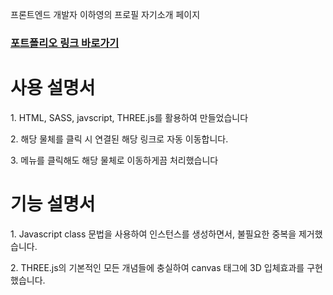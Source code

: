 <p>프론트엔드 개발자 이하영의 프로필 자기소개 페이지</p>

<h3><a href="https://iafan1229.github.io/threejs/" target="_blank">포트폴리오 링크 바로가기</a></h3>

<h1>사용 설명서</h1>
<p>1. HTML, SASS, javscript, THREE.js를 활용하여 만들었습니다</p>
<p>2. 해당 물체를 클릭 시 연결된 해당 링크로 자동 이동합니다.</p>
<p>3. 메뉴를 클릭해도 해당 물체로 이동하게끔 처리했습니다</p>

<h1>기능 설명서</h1>
<p>1. Javascript class 문법을 사용하여 인스턴스를 생성하면서, 불필요한 중복을 제거했습니다.</p>
<p>2. THREE.js의 기본적인 모든 개념들에 충실하여 canvas 태그에 3D 입체효과를 구현했습니다.</p>
